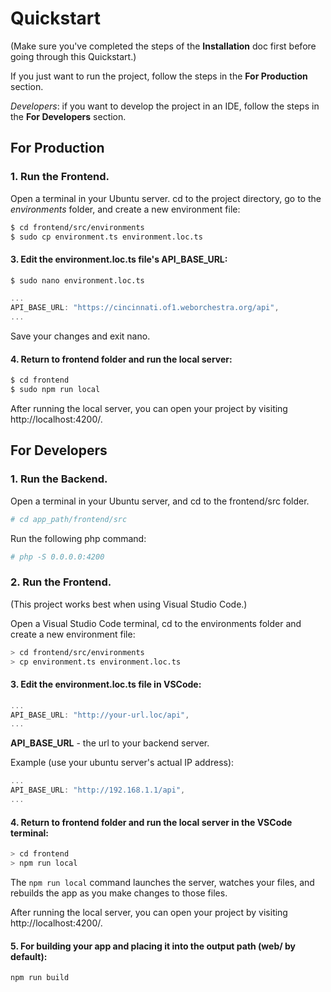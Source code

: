 # Quickstart

(Make sure you've completed the steps of the **Installation** doc first before going through this Quickstart.)

If you just want to run the project, follow the steps in the **For Production** section.

*Developers*: if you want to develop the project in an IDE, follow the steps in the **For Developers** section.

## For Production

### 1. Run the Frontend.
Open a terminal in your Ubuntu server. cd to the project directory, go to the *environments* folder, and create a new environment file:
```bash
$ cd frontend/src/environments
$ sudo cp environment.ts environment.loc.ts
```

#### 3. Edit the environment.loc.ts file's API_BASE_URL:
```bash
$ sudo nano environment.loc.ts
```

```js
...
API_BASE_URL: "https://cincinnati.of1.weborchestra.org/api",
...
```
Save your changes and exit nano.

#### 4. Return to frontend folder and run the local server:
```bash
$ cd frontend
$ sudo npm run local
```
After running the local server, you can open your project by visiting http://localhost:4200/.

## For Developers

### 1. Run the Backend.

Open a terminal in your Ubuntu server, and cd to the frontend/src folder.
```bash
# cd app_path/frontend/src
```
Run the following php command:
```bash
# php -S 0.0.0.0:4200
```

### 2. Run the Frontend.
(This project works best when using Visual Studio Code.)

Open a Visual Studio Code terminal, cd to the environments folder and create a new environment file:
```bash
> cd frontend/src/environments
> cp environment.ts environment.loc.ts
```

#### 3. Edit the environment.loc.ts file in VSCode:
```js
...
API_BASE_URL: "http://your-url.loc/api",
...
```
**API_BASE_URL** - the url to your backend server.

Example (use your ubuntu server's actual IP address):
```js
...
API_BASE_URL: "http://192.168.1.1/api",
...
```

#### 4. Return to frontend folder and run the local server in the VSCode terminal:
```bash
> cd frontend
> npm run local
```
The `npm run local` command launches the server, watches your files, and rebuilds the app as you make changes to those files.

After running the local server, you can open your project by visiting http://localhost:4200/.

#### 5. For building your app and placing it into the output path (web/ by default):
```bash
npm run build
```
